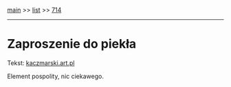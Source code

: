 [main](../main.md) >> [list](../list.md) >> [714](714.md)

---

# Zaproszenie do piekła

Tekst: [kaczmarski.art.pl](https://www.kaczmarski.art.pl/tworczosc/wiersze/zaproszenie-do-piekla/)

Element pospolity, nic ciekawego.